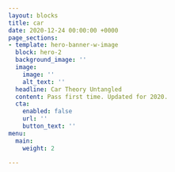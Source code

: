 ```yaml
---
layout: blocks
title: car
date: 2020-12-24 00:00:00 +0000
page_sections:
- template: hero-banner-w-image
  block: hero-2
  background_image: ''
  image:
    image: ''
    alt_text: ''
  headline: Car Theory Untangled
  content: Pass first time. Updated for 2020.
  cta:
    enabled: false
    url: ''
    button_text: ''
menu:
  main:
    weight: 2

---
```

